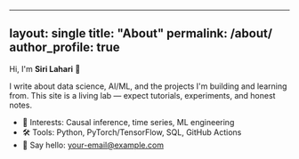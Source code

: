 
---
layout: single
title: "About"
permalink: /about/
author_profile: true
---

Hi, I'm **Siri Lahari** 👋

I write about data science, AI/ML, and the projects I'm building and learning from.
This site is a living lab — expect tutorials, experiments, and honest notes.

- 🎯 Interests: Causal inference, time series, ML engineering
- 🛠️ Tools: Python, PyTorch/TensorFlow, SQL, GitHub Actions
- 💌 Say hello: your-email@example.com

